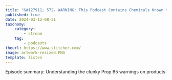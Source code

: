 ```yaml
---
title: "&#127911; 572- WARNING: This Podcast Contains Chemicals Known to the State of California to Cause Cancer or Other Reproductive Harm"
published: true
date: 2024-03-12-08-31
taxonomy:
    category:
        - stream
    tag:
        - podcasts
theurl: https://www.stitcher.com/
image: artwork-resized.PNG
template: listen
---
```


Episode summary: Understanding the clunky Prop 65 warnings on products
